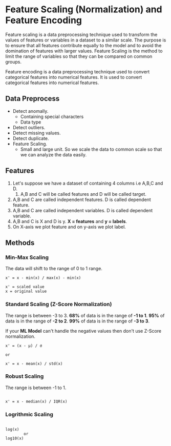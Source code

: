 # Feature Scaling (Normalization) and Feature Encoding

Feature scaling is a data preprocessing technique used to transform the values of features or variables in a dataset to a similar scale. The purpose is to ensure that all features contribute equally to the model and to avoid the domination of features with larger values.
Feature Scaling is the method to limit the range of variables so that they can be compared on common groups.

Feature encoding is a data preprocessing technique used to convert categorical features into numerical features. It is used to convert categorical features into numerical features.

## Data Preprocess

- Detect anomally.
  - Containing special characters
  - Data type
- Detect outliers.
- Detect missing values.
- Detect duplicate.
- Feature Scaling.
  - Small and large unit. So we scale the data to common scale so that we can analyze the data easily.

## Features

1. Let's suppose we have a dataset of containing 4 columns i.e A,B,C and D.
   1. A,B and C will be called features and D will be called target.
2. A,B and C are called independent features. D is called dependent feature.
3. A,B and C are called independent variables. D is called dependent variable.
4. A,B and C is X and D is y. **X = features** and **y = labels**.
5. On X-axis we plot feature and on y-axis we plot label.

## Methods

### Min-Max Scaling

The data will shift to the range of 0 to 1 range.

```Equation
x' = x - min(x) / max(x) - min(x)

x' = scaled value
x = original value

```

### Standard Scaling (Z-Score Normalization)

The range is between -3 to 3. **68%** of data is in the range of **-1 to 1**. **95%** of data is in the range of **-2 to 2**. **99%** of data is in the range of **-3 to 3**.

If your **ML Model** can't handle the negative values then don't use Z-Score normalization.

``` Equation
x' = (x - μ) / σ

or

x' = x - mean(x) / std(x)

```

### Robust Scaling

The range is between -1 to 1.

```Equation

x' = x - median(x) / IQR(x)

```

### Logrithmic Scaling

```Equation

log(x)
        or 
log10(x)

```
